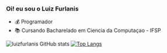 ### Oi! eu sou o Luiz Furlanis

- 💰 Programador
- 📚 Cursando Bacharelado em Ciencia da Computaçao - IFSP

  
![luizfurlanis GitHub stats](https://github-readme-stats.vercel.app/api?username=luizfurlanis&show_icons=true&theme=tokyonight)  [![Top Langs](https://github-readme-stats.vercel.app/api/top-langs/?username=luizfurlanis&layout=compact)](https://github.com/luizfurlanis/github-readme-stats) 
